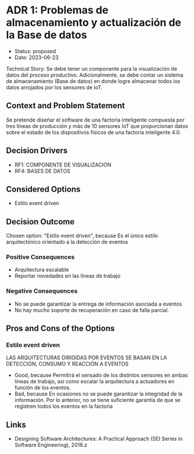 # ADR 1: Problemas de almacenamiento y actualización de la Base de datos

* Status: proposed
* Date: 2023-06-23

Technical Story: Se debe tener un componente para la visualización de datos del proceso productivo. Adicionalmente, se debe contar un sistema de almacenamiento (Base de datos) en donde logre almacenar todos los datos arrojados por los sensores de IoT.

## Context and Problem Statement

Se pretende diseñar el software de una factoría inteligente compuesta por tres líneas de
producción y más de 10 sensores IoT que proporcionan datos sobre el estado de los dispositivos
físicos de una factoría inteligente 4.0.

## Decision Drivers

* RF1: COMPONENTE DE VISUALIZACION
* RF4: BASES DE DATOS

## Considered Options

* Estilo event driven

## Decision Outcome

Chosen option: "Estilo event driven", because Es el único estilo arquitectónico orientado a la detección de eventos

### Positive Consequences

* Arquitectura escalable
* Reportar novedades en las líneas de trabajo

### Negative Consequences

* No se puede garantizar la entrega de información asociada a eventos
* No hay mucho soporte de recuperación en caso de falla parcial.

## Pros and Cons of the Options

### Estilo event driven

LAS ARQUITECTURAS DIRIGIDAS POR EVENTOS SE BASAN EN LA DETECCIÓN, CONSUMO Y REACCIÓN A EVENTOS

* Good, because Permitirá el sensado de los distintos sensores en ambas lineas de trabajo, así como escalar la arquitectura a actuadores en función de los eventos.
* Bad, because En ocasiones no se puede garantizar la integridad de la información. Por lo anterior, no se tiene suficiente garantía de que se registren todos los eventos en la factoria

## Links

* Designing Software Architectures: A Practical Approach (SEI Series in Software Engineering), 2016.z
